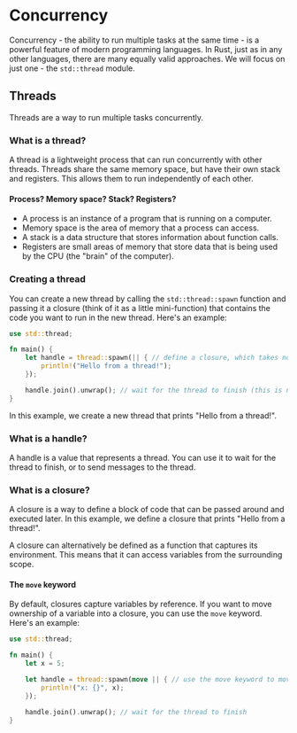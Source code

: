# Concurrency
Concurrency - the ability to run multiple tasks at the same time - is a powerful feature of modern programming languages. In Rust, just as in any other languages, there are many equally valid approaches. We will focus on just one - the `std::thread` module.

## Threads
Threads are a way to run multiple tasks concurrently.

### What is a thread?
A thread is a lightweight process that can run concurrently with other threads. Threads share the same memory space, but have their own stack and registers. This allows them to run independently of each other.

#### Process? Memory space? Stack? Registers?
- A process is an instance of a program that is running on a computer.
- Memory space is the area of memory that a process can access.
- A stack is a data structure that stores information about function calls.
- Registers are small areas of memory that store data that is being used by the CPU (the "brain" of the computer).

### Creating a thread
You can create a new thread by calling the `std::thread::spawn` function and passing it a closure (think of it as a little mini-function) that contains the code you want to run in the new thread. Here's an example:

```rust
use std::thread;

fn main() {
    let handle = thread::spawn(|| { // define a closure, which takes no arguments, which can be shown as there is nothing between the pipes (|)
        println!("Hello from a thread!");
    });

    handle.join().unwrap(); // wait for the thread to finish (this is not necessary, but it's a good practice to do so, to avoid the thread being killed before it finishes running (only needed at the end of a function, but if it is permissable, is good practice to do so))
}
```

In this example, we create a new thread that prints "Hello from a thread!".

### What is a handle?
A handle is a value that represents a thread. You can use it to wait for the thread to finish, or to send messages to the thread.

### What is a closure?
A closure is a way to define a block of code that can be passed around and executed later. In this example, we define a closure that prints "Hello from a thread!".

A closure can alternatively be defined as a function that captures its environment. This means that it can access variables from the surrounding scope.

#### The `move` keyword
By default, closures capture variables by reference. If you want to move ownership of a variable into a closure, you can use the `move` keyword. Here's an example:

```rust
use std::thread;

fn main() {
    let x = 5;

    let handle = thread::spawn(move || { // use the move keyword to move ownership of x into the closure
        println!("x: {}", x);
    });

    handle.join().unwrap(); // wait for the thread to finish
}
```
